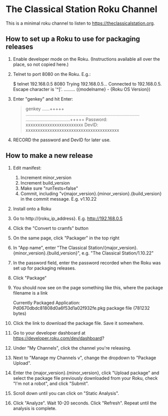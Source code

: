 # The Classical Station Roku Channel

This is a minimal roku channel to listen to
https://theclassicalstation.org.

## How to set up a Roku to use for packaging releases

1. Enable developer mode on the Roku. (Instructions available all over the place, so not copied here.)

2. Telnet to port 8080 on the Roku.  E.g.:


    $ telnet 192.168.0.5 8080
    Trying 192.168.0.5...
    Connected to 192.168.0.5.
    Escape character is '^]'.
    ......... ({modelname} - {Roku OS Version})
    >


3. Enter "genkey" and hit Enter:


    >   genkey
    ......+++++
    ..........................................................................................
    ...................................+++++
    Password: xxxxxxxxxxxxxxxxxxxxxxxx
    DevID: xxxxxxxxxxxxxxxxxxxxxxxxxxxxxxxxxxxxxxx


4. RECORD the password and DevID for later use.

## How to make a new release

1. Edit manifest:

   1. Increment minor_version
   2. Increment build_version
   3. Make sure "runTests=false"
   4. Commit, including "v{major_version}.{minor_version}.{build_version} in the commit message. E.g. v1.10.22

2. Install onto a Roku

3. Go to http://{roku_ip_address}. E.g. http://192.168.0.5

4. Click the "Convert to cramfs" button

5. On the same page, click "Packager" in the top right

6. In "App name", enter "The Classical Station/{major_version}.{minor_version}.{build_version}", e.g. "The Classical Station/1.10.22"

7. In the password field, enter the password recorded when the Roku was set up for packaging releases.

8. Click "Package"

9. You should now see on the page something like this, where the package filename is a link


    Currently Packaged Application:
    Pd0670dbdc81808d0a6f53d1a02f932fe.pkg
    package file (781232 bytes)


10. Click the link to download the package file. Save it somewhere.

11. Go to your developer dashboard at https://developer.roku.com/dev/dashboard?

12. Under "My Channels", click the channel you're releasing.

13. Next to "Manage my Channels v", change the dropdown to "Package Upload".

14. Enter the {major_version}.{minor_version}, click "Upload package" and select the package file previously downloaded from your Roku, check "I'm not a robot", and click "Submit".

15. Scroll down until you can click on "Static Analysis".

16. Click "Analyze". Wait 10-20 seconds. Click "Refresh". Repeat until the analysis is complete.
